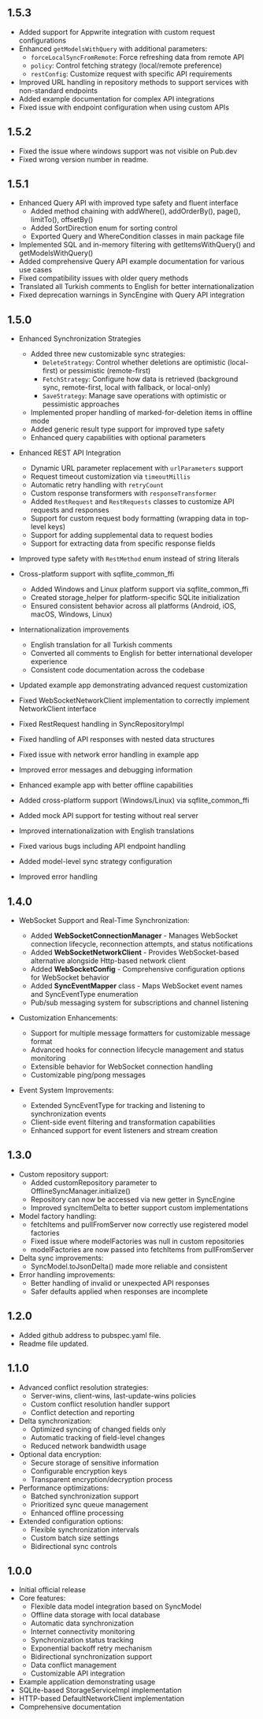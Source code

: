 ## 1.5.3

- Added support for Appwrite integration with custom request configurations
- Enhanced `getModelsWithQuery` with additional parameters:
  - `forceLocalSyncFromRemote`: Force refreshing data from remote API
  - `policy`: Control fetching strategy (local/remote preference)
  - `restConfig`: Customize request with specific API requirements
- Improved URL handling in repository methods to support services with non-standard endpoints
- Added example documentation for complex API integrations
- Fixed issue with endpoint configuration when using custom APIs

## 1.5.2
- Fixed the issue where windows support was not visible on Pub.dev
- Fixed wrong version number in readme.

## 1.5.1

- Enhanced Query API with improved type safety and fluent interface
  - Added method chaining with addWhere(), addOrderBy(), page(), limitTo(), offsetBy()
  - Added SortDirection enum for sorting control
  - Exported Query and WhereCondition classes in main package file
- Implemented SQL and in-memory filtering with getItemsWithQuery() and getModelsWithQuery()
- Added comprehensive Query API example documentation for various use cases
- Fixed compatibility issues with older query methods
- Translated all Turkish comments to English for better internationalization
- Fixed deprecation warnings in SyncEngine with Query API integration

## 1.5.0

- Enhanced Synchronization Strategies
  - Added three new customizable sync strategies:
    - `DeleteStrategy`: Control whether deletions are optimistic (local-first) or pessimistic (remote-first)
    - `FetchStrategy`: Configure how data is retrieved (background sync, remote-first, local with fallback, or local-only)
    - `SaveStrategy`: Manage save operations with optimistic or pessimistic approaches
  - Implemented proper handling of marked-for-deletion items in offline mode
  - Added generic result type support for improved type safety
  - Enhanced query capabilities with optional parameters
- Enhanced REST API Integration
  - Dynamic URL parameter replacement with `urlParameters` support
  - Request timeout customization via `timeoutMillis`
  - Automatic retry handling with `retryCount`
  - Custom response transformers with `responseTransformer`
  - Added `RestRequest` and `RestRequests` classes to customize API requests and responses
  - Support for custom request body formatting (wrapping data in top-level keys)
  - Support for adding supplemental data to request bodies
  - Support for extracting data from specific response fields
- Improved type safety with `RestMethod` enum instead of string literals
- Cross-platform support with sqflite_common_ffi
  - Added Windows and Linux platform support via sqflite_common_ffi
  - Created storage_helper for platform-specific SQLite initialization
  - Ensured consistent behavior across all platforms (Android, iOS, macOS, Windows, Linux)
- Internationalization improvements
  - English translation for all Turkish comments
  - Converted all comments to English for better international developer experience
  - Consistent code documentation across the codebase
- Updated example app demonstrating advanced request customization

- Fixed WebSocketNetworkClient implementation to correctly implement NetworkClient interface
- Fixed RestRequest handling in SyncRepositoryImpl
- Fixed handling of API responses with nested data structures
- Fixed issue with network error handling in example app
- Improved error messages and debugging information
- Enhanced example app with better offline capabilities

- Added cross-platform support (Windows/Linux) via sqflite_common_ffi
- Added mock API support for testing without real server
- Improved internationalization with English translations
- Fixed various bugs including API endpoint handling
- Added model-level sync strategy configuration
- Improved error handling

## 1.4.0

* WebSocket Support and Real-Time Synchronization:
  * Added **WebSocketConnectionManager** - Manages WebSocket connection lifecycle, reconnection attempts, and status notifications
  * Added **WebSocketNetworkClient** - Provides WebSocket-based alternative alongside Http-based network client
  * Added **WebSocketConfig** - Comprehensive configuration options for WebSocket behavior
  * Added **SyncEventMapper** class - Maps WebSocket event names and SyncEventType enumeration
  * Pub/sub messaging system for subscriptions and channel listening

* Customization Enhancements:
  * Support for multiple message formatters for customizable message format
  * Advanced hooks for connection lifecycle management and status monitoring
  * Extensible behavior for WebSocket connection handling
  * Customizable ping/pong messages

* Event System Improvements:
  * Extended SyncEventType for tracking and listening to synchronization events
  * Client-side event filtering and transformation capabilities
  * Enhanced support for event listeners and stream creation

## 1.3.0

* Custom repository support:
  * Added customRepository parameter to OfflineSyncManager.initialize()
  * Repository can now be accessed via new getter in SyncEngine
  * Improved syncItemDelta to better support custom implementations
* Model factory handling:
  * fetchItems and pullFromServer now correctly use registered model factories
  * Fixed issue where modelFactories was null in custom repositories
  * modelFactories are now passed into fetchItems from pullFromServer
* Delta sync improvements:
  * SyncModel.toJsonDelta() made more reliable and consistent
* Error handling improvements:
  * Better handling of invalid or unexpected API responses
  * Safer defaults applied when responses are incomplete

## 1.2.0

* Added github address to pubspec.yaml file.
* Readme file updated.

## 1.1.0

* Advanced conflict resolution strategies:
  * Server-wins, client-wins, last-update-wins policies
  * Custom conflict resolution handler support
  * Conflict detection and reporting
* Delta synchronization:
  * Optimized syncing of changed fields only
  * Automatic tracking of field-level changes
  * Reduced network bandwidth usage
* Optional data encryption:
  * Secure storage of sensitive information
  * Configurable encryption keys
  * Transparent encryption/decryption process
* Performance optimizations:
  * Batched synchronization support
  * Prioritized sync queue management
  * Enhanced offline processing
* Extended configuration options:
  * Flexible synchronization intervals
  * Custom batch size settings
  * Bidirectional sync controls

## 1.0.0

* Initial official release
* Core features:
  * Flexible data model integration based on SyncModel
  * Offline data storage with local database
  * Automatic data synchronization
  * Internet connectivity monitoring
  * Synchronization status tracking
  * Exponential backoff retry mechanism
  * Bidirectional synchronization support
  * Data conflict management
  * Customizable API integration
* Example application demonstrating usage
* SQLite-based StorageServiceImpl implementation
* HTTP-based DefaultNetworkClient implementation
* Comprehensive documentation
